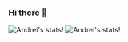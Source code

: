 ### Hi there 👋
<img align="left" alt="Andrei's stats!" src="https://github-readme-stats.vercel.app/api?username=andreidimaano&show_icons=true" />
<img align="left" alt="Andrei's stats!" src="https://github-readme-stats.vercel.app/api/top-langs/?username=andreidimaano&layout=compact" />
<!--
**andreidimaano/andreidimaano** is a ✨ _special_ ✨ repository because its `README.md` (this file) appears on your GitHub profile.

Here are some ideas to get you started:

- 🔭 I’m currently working on ...
- 🌱 I’m currently learning ...
- 👯 I’m looking to collaborate on ...
- 🤔 I’m looking for help with ...
- 💬 Ask me about ...
- 📫 How to reach me: ...
- 😄 Pronouns: ...
- ⚡ Fun fact: ...
-->
